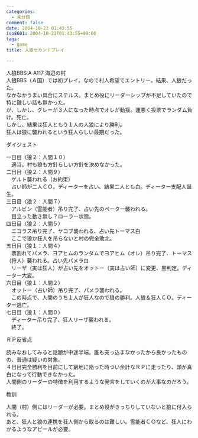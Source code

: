 ```yaml
---
categories:
  - 未分類
comment: false
date: 2004-10-22 01:43:55
iso8601: 2004-10-22T01:43:55+09:00
tags:
  - game
title: 人狼セカンドプレイ

---
```


<div class="entry-body">
  <p>人狼BBS:A A117 海辺の村<br />
    人狼BBS（Ａ国）では初プレイ。なので村人希望でエントリー。結果、人狼だった。<br />
    なかなかうまい具合にステルス。まとめ役にリーダーシップが不足していたので特に難しい話も無かった。<br />
    が、しかし、グレーが３人になった時点でオレが動揺。運悪く投票でランダム負け。死亡。<br />
    しかし、結果は狂人ともう１人の人狼により勝利。<br />
    狂人は狼に襲われるという狂人らしい最期だった。</p>

  <p>ダイジェスト</p>

  <p>一日目（狼２：人間１０）<br />
    　適当。村も狼も方針らしい方針を決めなかった。<br />
    二日目（狼２：人間９）<br />
    　ゲルト襲われる（お約束）<br />
    　占い師が二人ＣＯ。ディーターを占い、結果二人とも白。ディーター支配人誕生。<br />
    三日目（狼２：人間７）<br />
    　アルビン（霊能者）吊り完了、占い先のペーター襲われる。<br />
    　目立った動き無し？ローラー状態。<br />
    四日目（狼２：人間５）<br />
    　ニコラス吊り完了、ヤコブ襲われる、占い先トーマス白<br />
    　ここで狼か狂人を吊らないと村の完全敗北。<br />
    五日目（狼１：人間４）<br />
    　票割れてパメラ、ヨアヒムのランダムでヨアヒム（オレ）吊り完了、トーマス（狩人）襲われる。占い先パメラ白<br />
    　リーザ（実は狂人）が占い先をオットー（実は占い師）に変更、黒判定。ディーター大変。<br />
    六日目（狼１：人間２）<br />
    　オットー（占い師）吊り完了、パメラ襲われる。<br />
    　この時点で、人間のうち１人が狂人なので狼の勝利。人狼＆狂人ＣＯ。ディーター逃亡。<br />
    七日目（狼１：人間０）<br />
    　ディーター吊り完了、狂人リーザ襲われる。<br />
    　終了。</p>

  <p>ＲＰ反省点</p>

  <p>読みなおしてみると話題が中途半端。誰も突っ込まなかったから良かったものの、普通は疑いの対象。<br />
    ４日目完全勝利を目前にして窮地に陥った時つい余計なＲＰに走ったり、頭が真白になって行動できなかった。<br />
    人間側のリーダーの特徴を利用するような発言をしていくのが大事なのだろう。</p>

  <p>教訓</p>

  <p>人間（村）側にはリーダーが必要。まとめ役がきっちりしていないと狼に付入られる。<br />
    あと、狂人と狼の連携を狂人側から取るのは難しい。霊能者ＣＯなど、狂人にわかるようなアピールが必要。</p>
</div>
